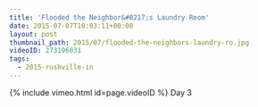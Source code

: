 ```yaml
---
title: 'Flooded the Neighbor&#8217;s Laundry Room'
date: 2015-07-07T10:03:11+00:00
layout: post
thumbnail_path: 2015/07/flooded-the-neighbors-laundry-ro.jpg
videoID: 273196031
tags:
  - 2015-rushville-in
---
```

{% include vimeo.html id=page.videoID %}
Day 3